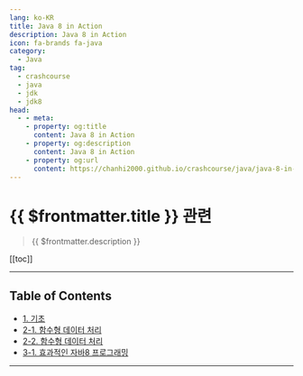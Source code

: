 ```yaml
---
lang: ko-KR
title: Java 8 in Action
description: Java 8 in Action
icon: fa-brands fa-java
category: 
  - Java
tag: 
  - crashcourse
  - java
  - jdk
  - jdk8
head:
  - - meta:
    - property: og:title
      content: Java 8 in Action
    - property: og:description
      content: Java 8 in Action
    - property: og:url
      content: https://chanhi2000.github.io/crashcourse/java/java-8-in-action/
---
```


# {{ $frontmatter.title }} 관련

> {{ $frontmatter.description }}

[[toc]]

<!-- https://yangbongsoo.gitbook.io/study/java8-in-action/part1 -->

---

## Table of Contents

- [1. 기초](1.md)
- [2-1. 함수형 데이터 처리](2-1.md)
- [2-2. 함수형 데이터 처리](2-2.md)
- [3-1. 효과적인 자바8 프로그래밍](3-1.md)

---

<TagLinks />